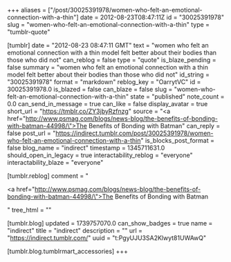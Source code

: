 +++
aliases = ["/post/30025391978/women-who-felt-an-emotional-connection-with-a-thin"]
date = 2012-08-23T08:47:11Z
id = "30025391978"
slug = "women-who-felt-an-emotional-connection-with-a-thin"
type = "tumblr-quote"

[tumblr]
date = "2012-08-23 08:47:11 GMT"
text = "women who felt an emotional connection with a thin model felt better about their bodies than those who did not"
can_reblog = false
type = "quote"
is_blaze_pending = false
summary = "women who felt an emotional connection with a thin model felt better about their bodies than those who did not"
id_string = "30025391978"
format = "markdown"
reblog_key = "OarrytVC"
id = 30025391978.0
is_blazed = false
can_blaze = false
slug = "women-who-felt-an-emotional-connection-with-a-thin"
state = "published"
note_count = 0.0
can_send_in_message = true
can_like = false
display_avatar = true
short_url = "https://tmblr.co/ZY3jbyRzfnzg"
source = "<a href=\"http://www.psmag.com/blogs/news-blog/the-benefits-of-bonding-with-batman-44998/\">The Benefits of Bonding with Batman</a>"
can_reply = false
post_url = "https://indirect.tumblr.com/post/30025391978/women-who-felt-an-emotional-connection-with-a-thin"
is_blocks_post_format = false
blog_name = "indirect"
timestamp = 1345711631.0
should_open_in_legacy = true
interactability_reblog = "everyone"
interactability_blaze = "everyone"

[tumblr.reblog]
comment = "<p><a href=\"http://www.psmag.com/blogs/news-blog/the-benefits-of-bonding-with-batman-44998/\">The Benefits of Bonding with Batman</a></p>"
tree_html = ""

[tumblr.blog]
updated = 1739757070.0
can_show_badges = true
name = "indirect"
title = "indirect"
description = ""
url = "https://indirect.tumblr.com/"
uuid = "t:PgyUJU3SA2Klwyt81UWAwQ"

[tumblr.blog.tumblrmart_accessories]
+++
